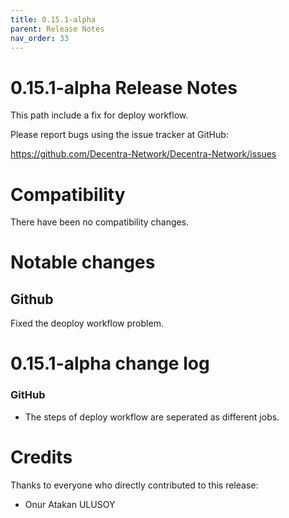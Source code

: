 ```yaml
---
title: 0.15.1-alpha
parent: Release Notes
nav_order: 33
---
```


# 0.15.1-alpha Release Notes

This path include a fix for deploy workflow.

Please report bugs using the issue tracker at GitHub:

<https://github.com/Decentra-Network/Decentra-Network/issues>

# Compatibility

There have been no compatibility changes.

# Notable changes

## Github

Fixed the deoploy workflow problem.

# 0.15.1-alpha change log

### GitHub

- The steps of deploy workflow are seperated as different jobs.

# Credits

Thanks to everyone who directly contributed to this release:

- Onur Atakan ULUSOY
